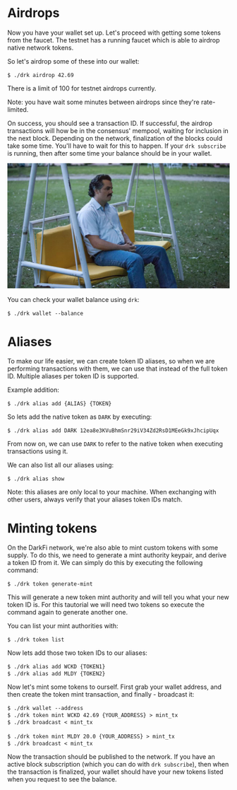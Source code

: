 # Airdrops

Now you have your wallet set up. Let's proceed with getting some
tokens from the faucet. The testnet has a running faucet which is
able to airdrop native network tokens. 

So let's airdrop some of these into our wallet:

```
$ ./drk airdrop 42.69
```

There is a limit of 100 for testnet airdrops currently.

Note: you have wait some minutes between airdrops since they're
rate-limited.

On success, you should see a transaction ID. If successful,
the airdrop transactions will how be in the consensus' mempool,
waiting for inclusion in the next block. Depending on the network,
finalization of the blocks could take some time. You'll have to wait
for this to happen.  If your `drk subscribe` is running, then after
some time your balance should be in your wallet.

![pablo-waiting0](pablo0.jpg)

You can check your wallet balance using `drk`:

```
$ ./drk wallet --balance
```

# Aliases

To make our life easier, we can create token ID aliases, so when we
are performing transactions with them, we can use that instead of the
full token ID. Multiple aliases per token ID is supported.

Example addition:

```
$ ./drk alias add {ALIAS} {TOKEN}
```

So lets add the native token as `DARK` by executing:

```
$ ./drk alias add DARK 12ea8e3KVuBhmSnr29iV34Zd2RsD1MEeGk9xJhcipUqx
```

From now on, we can use `DARK` to refer to the native token when
executing transactions using it.

We can also list all our aliases using:

```
$ ./drk alias show
```

Note: this aliases are only local to your machine. When exchanging
with other users, always verify that your aliases token IDs match.

# Minting tokens

On the DarkFi network, we're also able to mint custom tokens with
some supply. To do this, we need to generate a mint authority keypair,
and derive a token ID from it. We can simply do this by executing the
following command:

```
$ ./drk token generate-mint
```

This will generate a new token mint authority and will tell you what
your new token ID is. For this tautorial we will need two tokens so
execute the command again to generate another one.

You can list your mint authorities with:

```
$ ./drk token list
```

Now lets add those two token IDs to our aliases:

```
$ ./drk alias add WCKD {TOKEN1}
$ ./drk alias add MLDY {TOKEN2}
```

Now let's mint some tokens to ourself. First grab your wallet address,
and then create the token mint transaction, and finally - broadcast it:

```
$ ./drk wallet --address
$ ./drk token mint WCKD 42.69 {YOUR_ADDRESS} > mint_tx
$ ./drk broadcast < mint_tx

$ ./drk token mint MLDY 20.0 {YOUR_ADDRESS} > mint_tx
$ ./drk broadcast < mint_tx
```

Now the transaction should be published to the network. If you have
an active block subscription (which you can do with `drk subscribe`),
then when the transaction is finalized, your wallet should have your
new tokens listed when you request to see the balance.
